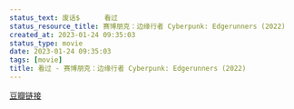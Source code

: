 ```yaml
---
status_text: 废话$      看过
status_resource_title: 赛博朋克：边缘行者 Cyberpunk: Edgerunners‎ (2022)
created_at: 2023-01-24 09:35:03
status_type: movie
date: 2023-01-24 09:35:03
tags: [movie]
title: 看过 - 赛博朋克：边缘行者 Cyberpunk: Edgerunners‎ (2022)
---
```

[豆瓣链接](https://movie.douban.com/subject/35118256/)
